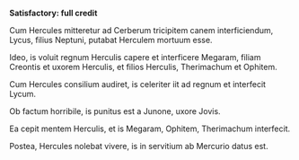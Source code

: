 **Satisfactory: full credit**

Cum Hercules mitteretur ad Cerberum tricipitem canem interficiendum, Lycus, filius Neptuni, putabat Herculem mortuum esse.


Ideo, is voluit regnum Herculis capere et interficere Megaram, filiam Creontis et uxorem Herculis, et filios Herculis, Therimachum et Ophitem.

Cum Hercules consilium audiret, is celeriter iit ad regnum et interfecit Lycum.


Ob factum horribile, is punitus est a Junone, uxore Jovis. 


Ea cepit mentem Herculis, et is Megaram, Ophitem, Therimachum interfecit.


Postea, Hercules nolebat vivere, is in servitium ab Mercurio datus est.
